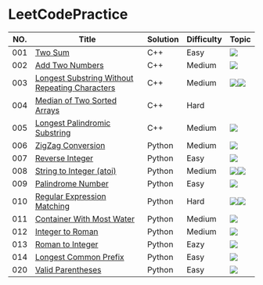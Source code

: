 # LeetCodePractice

NO.|Title|Solution|Difficulty|Topic|
|---|-----|--------|----------|-----|
|001|[Two Sum](https://leetcode.com/problems/two-sum)|C++|Easy|![](https://img.shields.io/badge/Hash-Table-brightgreen.svg)|
|002|[Add Two Numbers](https://leetcode.com/problems/add-two-numbers)|C++|Medium|![](https://img.shields.io/badge/Linked-List-informational.svg)|
|003|[Longest Substring Without Repeating Characters](https://leetcode.com/problems/longest-substring-without-repeating-characters)|C++|Medium|![](https://img.shields.io/badge/Two-Pointers-lightgrey.svg)![](https://img.shields.io/badge/Hash-Table-brightgreen.svg)|
|004|[Median of Two Sorted Arrays](https://leetcode.com/problems/median-of-two-sorted-arrays)|C++|Hard|
|005|[Longest Palindromic Substring](https://leetcode-cn.com/problems/longest-palindromic-substring)|C++|Medium|![](https://img.shields.io/badge/Dynamic-Programming-ff69b4.svg)|
|006|[ZigZag Conversion](https://leetcode.com/problems/zigzag-conversion/submissions/)|Python|Medium|![](https://img.shields.io/badge/Brute-Force-red.svg)|
|007|[Reverse Integer](https://leetcode.com/problems/reverse-integer/submissions/)|Python|Easy|![](https://img.shields.io/badge/Brute-Force-red.svg)|
|008|[String to Integer (atoi)](https://leetcode.com/problems/string-to-integer-atoi/)|Python|Medium|![](https://img.shields.io/badge/Brute-Force-red.svg)![](https://img.shields.io/badge/Regex-Match-orange.svg)|
|009|[Palindrome Number](https://leetcode.com/problems/palindrome-number/)|Python|Easy|![](https://img.shields.io/badge/Brute-Force-red.svg)|
|010|[Regular Expression Matching](https://leetcode.com/problems/regular-expression-matching)|Python|Hard|![](https://img.shields.io/badge/Dynamic-Programming-ff69b4.svg)![](https://img.shields.io/badge/Recursion-9cf.svg)|
|011|[Container With Most Water](https://leetcode.com/problems/container-with-most-water/)|Python|Medium|![](https://img.shields.io/badge/Two-Pointers-lightgrey.svg)|
|012|[Integer to Roman](https://leetcode.com/problems/integer-to-roman/)|Python|Medium|![](https://img.shields.io/badge/Hash-Table-brightgreen.svg)|
|013|[Roman to Integer](https://leetcode.com/problems/roman-to-integer/)|Python|Eazy|![](https://img.shields.io/badge/Hash-Table-brightgreen.svg)|
|014|[Longest Common Prefix](https://leetcode.com/problems/longest-common-prefix/)|Python|Easy|![](https://img.shields.io/badge/Brute-Force-red.svg)|
|020|[Valid Parentheses](https://leetcode-cn.com/problems/valid-parentheses/solution/valid-parentheses-fu-zhu-zhan-fa-by-jin407891080/)|Python|Easy|![](https://img.shields.io/badge/Stack-red.svg)|
